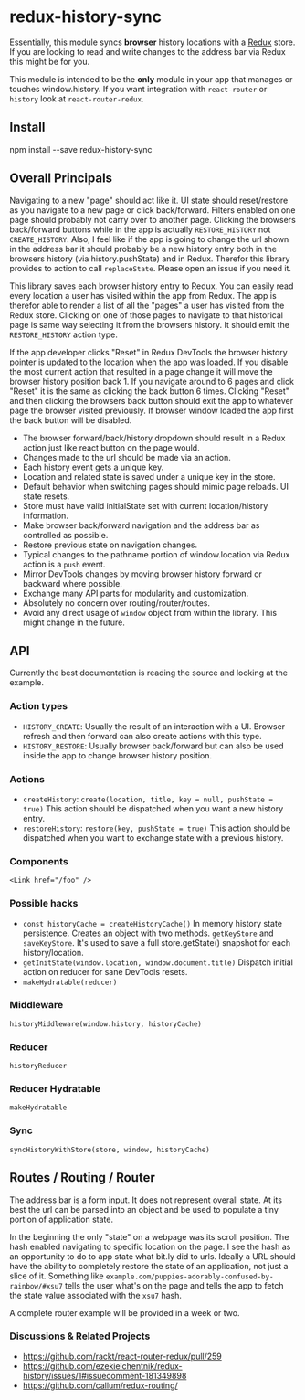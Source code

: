 # redux-history-sync

Essentially, this module syncs **browser** history locations with a [Redux](https://github.com/rackt/redux) store. If you are looking to read and write changes to the address bar via Redux this might be for you.

This module is intended to be the **only** module in your app that manages or touches window.history. If you want integration with `react-router` or `history` look at `react-router-redux`.

## Install

npm install --save redux-history-sync

## Overall Principals

Navigating to a new "page" should act like it. UI state should reset/restore as you navigate to a new page or click back/forward. Filters enabled on one page should probably not carry over to another page. Clicking the browsers back/forward buttons while in the app is actually `RESTORE_HISTORY` not `CREATE_HISTORY`. Also, I feel like if the app is going to change the url shown in the address bar it should probably be a new history entry both in the browsers history (via history.pushState) and in Redux. Therefor this library provides to action to call `replaceState`. Please open an issue if you need it.

This library saves each browser history entry to Redux. You can easily read every location a user has visited within the app from Redux. The app is therefor able to render a list of all the "pages" a user has visited from the Redux store. Clicking on one of those pages to navigate to that historical page is same way selecting it from the browsers history. It should emit the `RESTORE_HISTORY` action type.

If the app developer clicks "Reset" in Redux DevTools the browser history pointer is updated to the location when the app was loaded. If you disable the most current action that resulted in a page change it will move the browser history position back 1. If you navigate around to 6 pages and click "Reset" it is the same as clicking the back button 6 times. Clicking "Reset" and then clicking the browsers back button should exit the app to whatever page the browser visited previously. If browser window loaded the app first the back button will be disabled.

* The browser forward/back/history dropdown should result in a Redux action just like react button on the page would.
* Changes made to the url should be made via an action.
* Each history event gets a unique key.
* Location and related state is saved under a unique key in the store.
* Default behavior when switching pages should mimic page reloads. UI state resets.
* Store must have valid initialState set with current location/history information.
* Make browser back/forward navigation and the address bar as controlled as possible.
* Restore previous state on navigation changes.
* Typical changes to the pathname portion of window.location via Redux action is a `push` event.
* Mirror DevTools changes by moving browser history forward or backward where possible.
* Exchange many API parts for modularity and customization.
* Absolutely no concern over routing/router/routes.
* Avoid any direct usage of `window` object from within the library. This might change in the future.

## API

Currently the best documentation is reading the source and looking at the example.

### Action types

* `HISTORY_CREATE`: Usually the result of an interaction with a UI. Browser refresh and then forward can also create actions with this type.
* `HISTORY_RESTORE`: Usually browser back/forward but can also be used inside the app to change browser history position.

### Actions

* `createHistory`: `create(location, title, key = null, pushState = true)` This action should be dispatched when you want a new history entry.
* `restoreHistory`: `restore(key, pushState = true)` This action should be dispatched when you want to exchange state with a previous history.

### Components

`<Link href="/foo" />`

### Possible hacks

* `const historyCache = createHistoryCache()` In memory history state persistence. Creates an object with two methods. `getKeyStore` and `saveKeyStore`. It's used to save a full store.getState() snapshot for each history/location.
* `getInitState(window.location, window.document.title)` Dispatch initial action on reducer for sane DevTools resets.
* `makeHydratable(reducer)`

### Middleware

`historyMiddleware(window.history, historyCache)`

### Reducer

`historyReducer`

### Reducer Hydratable

`makeHydratable`

### Sync

`syncHistoryWithStore(store, window, historyCache)`

## Routes / Routing / Router

The address bar is a form input. It does not represent overall state. At its best the url can be parsed into an object and be used to populate a tiny portion of application state.

In the beginning the only "state" on a webpage was its scroll position. The hash enabled navigating to specific location on the page. I see the hash as an opportunity to do to app state what bit.ly did to urls. Ideally a URL should have the ability to completely restore the state of an application, not just a slice of it. Something like `example.com/puppies-adorably-confused-by-rainbow/#xsu7` tells the user what's on the page and tells the app to fetch the state value associated with the `xsu7` hash.

A complete router example will be provided in a week or two.

### Discussions & Related Projects

* https://github.com/rackt/react-router-redux/pull/259
* https://github.com/ezekielchentnik/redux-history/issues/1#issuecomment-181349898
* https://github.com/callum/redux-routing/
